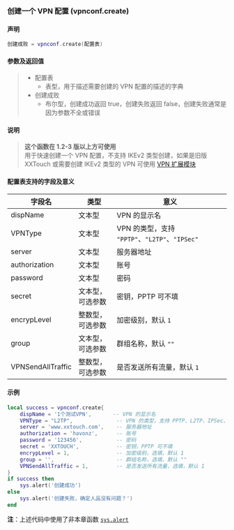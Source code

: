 ### 创建一个 VPN 配置 \(**vpnconf\.create**\)


#### 声明
```lua
创建成败 = vpnconf.create(配置表)
```


#### 参数及返回值
> - 配置表
>   - 表型，用于描述需要创建的 VPN 配置的描述的字典
> - 创建成败
>   - 布尔型，创建成功返回 true，创建失败返回 false，创建失败通常是因为参数不全或错误


#### 说明
> **这个函数在 1\.2\-3 版以上方可使用**  
> 用于快速创建一个 VPN 配置，不支持 IKEv2 类型创建，如果是旧版 XXTouch 或需要创建 IKEv2 类型的 VPN 可使用 [VPN 扩展模块](https://club.xxtouch.com/forum.php?mod=viewthread&tid=61)  

#### 配置表支持的字段及意义

|字段名            |类型          |意义|
|-----------------|-------------|----|
|dispName         |文本型        |VPN 的显示名|
|VPNType          |文本型        |VPN 的类型，支持 `"PPTP"`、`"L2TP"`、`"IPSec"`|
|server           |文本型        |服务器地址|
|authorization    |文本型        |账号|
|password         |文本型        |密码|
|secret           |文本型，可选参数|密钥，PPTP 可不填|
|encrypLevel      |整数型，可选参数|加密级别，默认 `1`|
|group            |文本型，可选参数|群组名称，默认 `""`|
|VPNSendAllTraffic|整数型，可选参数|是否发送所有流量，默认 `1`|


#### 示例  
```lua
local success = vpnconf.create{
    dispName = '1个测试VPN',       -- VPN 的显示名
    VPNType = "L2TP",              -- VPN 的类型，支持 PPTP、L2TP、IPSec、IKEv2
    server = 'www.xxtouch.com',    -- 服务器地址
    authorization = 'havonz',      -- 账号
    password = '123456',           -- 密码
    secret = 'XXTOUCH',            -- 密钥，PPTP 可不填
    encrypLevel = 1,               -- 加密级别，选填，默认 1
    group = '',                    -- 群组名称，选填，默认 ""
    VPNSendAllTraffic = 1,         -- 是否发送所有流量，选填，默认 1
}
if success then
    sys.alert('创建成功')
else
    sys.alert('创建失败，确定人品没有问题？')
end
```
**注**：上述代码中使用了非本章函数 [`sys.alert`](/Handbook/sys/sys.alert.md)

